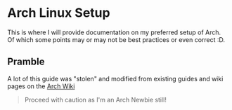 # Arch Linux Setup

This is where I will provide documentation on my preferred setup of Arch. Of which some points may or may not be best practices or even correct :D.

## Pramble

A lot of this guide was "stolen" and modified from existing guides and wiki pages on the [Arch Wiki](https://wiki.archlinux.org/)

>Proceed with caution as I'm an Arch Newbie still!
